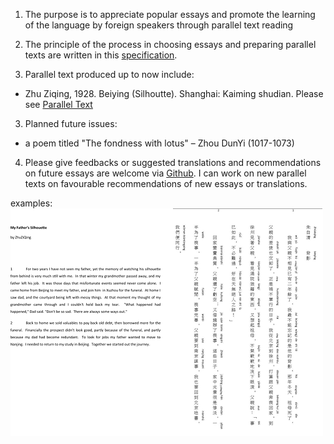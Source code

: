1. The purpose is to appreciate popular essays and promote the learning of the language by foreign speakers through parallel text reading

2. The principle of the process in choosing essays and preparing parallel texts are written in this [specification](README.md). 

2. Parallel text produced up to now include:
  * Zhu Ziqing, 1928.  Beiying (Silhoutte).  Shanghai: Kaiming shudian.   Please see [Parallel Text](silhouetteByZhuZiqingV200401.pdf)
  
3. Planned future issues:
  * a poem titled "The fondness with lotus" – Zhou DunYi (1017-1073)  
  
4. Please give feedbacks or suggested translations and recommendations on future essays are welcome via [Github](chitakchan.github.io/parallel-Text-For-Chinese-Essays-With-English-Translations).  I can work on new parallel texts on favourable recommendations of new essays or translations.


examples:
  ![Beiying (Silhoutte)](images/silhouetteByZhuZiqingV200401P1_500x400.png)
